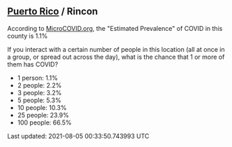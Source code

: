 
## [Puerto Rico](/united-states/puerto-rico) / Rincon

According to [MicroCOVID.org](http://microcovid.org),
the "Estimated Prevalence" of COVID in this county is 1.1%

If you interact with a certain number of people in this location
(all at once in a group, or spread out across the day), what is the chance that
1 or more of them has COVID?

- 1 person: 1.1%
- 2 people: 2.2%
- 3 people: 3.2%
- 5 people: 5.3%
- 10 people: 10.3%
- 25 people: 23.9%
- 100 people: 66.5%

Last updated: 2021-08-05 00:33:50.743993 UTC
